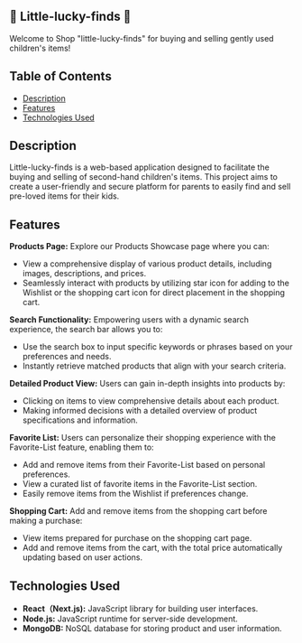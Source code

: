 ## 💝 Little-lucky-finds 💝

Welcome to Shop "little-lucky-finds" for buying and selling gently used children's items!

## Table of Contents
- [Description](#description)
- [Features](#features)
- [Technologies Used](#technologies-used)
  
## Description
Little-lucky-finds is a web-based application designed to facilitate the buying and selling of second-hand children's items. This project aims to create a user-friendly and secure platform for parents to easily find and sell pre-loved items for their kids.

## Features

**Products Page:** Explore our Products Showcase page where you can:

- View a comprehensive display of various product details, including images, descriptions, and prices.
- Seamlessly interact with products by utilizing star icon for adding to the Wishlist or the shopping cart icon for direct placement in the shopping cart.

**Search Functionality:** Empowering users with a dynamic search experience, the search bar allows you to:

- Use the search box to input specific keywords or phrases based on your preferences and needs.
- Instantly retrieve matched products that align with your search criteria.

**Detailed Product View:** Users can gain in-depth insights into products by:
- Clicking on items to view comprehensive details about each product.
- Making informed decisions with a detailed overview of product specifications and information.
  
**Favorite List:** Users can personalize their shopping experience with the Favorite-List feature, enabling them to:

- Add and remove items from their Favorite-List based on personal preferences.
- View a curated list of favorite items in the Favorite-List section.
- Easily remove items from the Wishlist if preferences change.
  
**Shopping Cart:** Add and remove items from the shopping cart before making a purchase:
- View items prepared for purchase on the shopping cart page.
- Add and remove items from the cart, with the total price automatically updating based on user actions.

## Technologies Used
- **React（Next.js):** JavaScript library for building user interfaces.
- **Node.js:** JavaScript runtime for server-side development.
- **MongoDB:** NoSQL database for storing product and user information.
